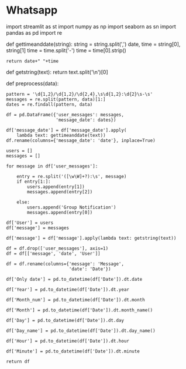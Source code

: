 # Whatsapp
import streamlit as st
import numpy as np
import seaborn as sn
import pandas as pd
import re


def gettimeanddate(string):
    string = string.split(',')
    date, time = string[0], string[1]
    time = time.split('-')
    time = time[0].strip()

    return date+" "+time


def getstring(text):
    return text.split('\n')[0]


def preprocess(data):

    pattern = '\d{1,2}/\d{1,2}/\d{2,4},\s\d{1,2}:\d{2}\s-\s'
    messages = re.split(pattern, data)[1:]
    dates = re.findall(pattern, data)

    df = pd.DataFrame({'user_messages': messages,
                       'message_date': dates})

    df['message_date'] = df['message_date'].apply(
        lambda text: gettimeanddate(text))
    df.rename(columns={'message_date': 'date'}, inplace=True)

    users = []
    messages = []

    for message in df['user_messages']:

        entry = re.split('([\w\W]+?):\s', message)
        if entry[1:]:
            users.append(entry[1])
            messages.append(entry[2])

        else:
            users.append('Group Notification')
            messages.append(entry[0])

    df['User'] = users
    df['message'] = messages

    df['message'] = df['message'].apply(lambda text: getstring(text))

    df = df.drop(['user_messages'], axis=1)
    df = df[['message', 'date', 'User']]

    df = df.rename(columns={'message': 'Message',
                            'date': 'Date'})

    df['Only date'] = pd.to_datetime(df['Date']).dt.date

    df['Year'] = pd.to_datetime(df['Date']).dt.year

    df['Month_num'] = pd.to_datetime(df['Date']).dt.month

    df['Month'] = pd.to_datetime(df['Date']).dt.month_name()

    df['Day'] = pd.to_datetime(df['Date']).dt.day

    df['Day_name'] = pd.to_datetime(df['Date']).dt.day_name()

    df['Hour'] = pd.to_datetime(df['Date']).dt.hour

    df['Minute'] = pd.to_datetime(df['Date']).dt.minute

    return df

